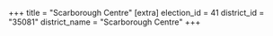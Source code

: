 +++
title = "Scarborough Centre"
[extra]
election_id = 41
district_id = "35081"
district_name = "Scarborough Centre"
+++
